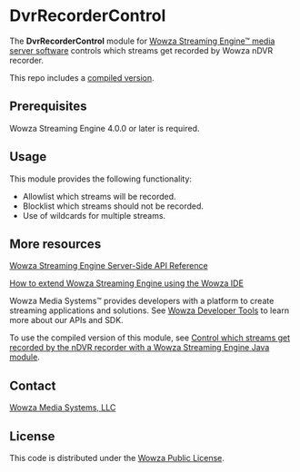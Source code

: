# DvrRecorderControl 
The **DvrRecorderControl** module for [Wowza Streaming Engine™ media server software](https://www.wowza.com/products/streaming-engine) controls which streams get recorded by Wowza nDVR recorder.

This repo includes a [compiled version](/lib/wse-plugin-dvrrecordercontrol.jar).

## Prerequisites
Wowza Streaming Engine 4.0.0 or later is required.

## Usage
This module provides the following functionality:

* Allowlist which streams will be recorded.
* Blocklist which streams should not be recorded.
* Use of wildcards for multiple streams.

## More resources
[Wowza Streaming Engine Server-Side API Reference](https://www.wowza.com/resources/serverapi/)

[How to extend Wowza Streaming Engine using the Wowza IDE](https://www.wowza.com/docs/how-to-extend-wowza-streaming-engine-using-the-wowza-ide)

Wowza Media Systems™ provides developers with a platform to create streaming applications and solutions. See [Wowza Developer Tools](https://www.wowza.com/developer) to learn more about our APIs and SDK.

To use the compiled version of this module, see [Control which streams get recorded by the nDVR recorder with a Wowza Streaming Engine Java module](https://www.wowza.com/docs/how-to-control-which-streams-get-recorded-by-the-ndvr-recorder-moduledvrrecordercontrol).

## Contact
[Wowza Media Systems, LLC](https://www.wowza.com/contact)

## License
This code is distributed under the [Wowza Public License](/LICENSE.txt).
